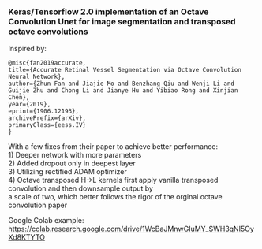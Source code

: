 ### Keras/Tensorflow 2.0 implementation of an Octave Convolution Unet for image segmentation and transposed octave convolutions

Inspired by:

    @misc{fan2019accurate,
    title={Accurate Retinal Vessel Segmentation via Octave Convolution Neural Network},
    author={Zhun Fan and Jiajie Mo and Benzhang Qiu and Wenji Li and Guijie Zhu and Chong Li and Jianye Hu and Yibiao Rong and Xinjian Chen},
    year={2019},
    eprint={1906.12193},
    archivePrefix={arXiv},
    primaryClass={eess.IV}
    }


With a few fixes from their paper to achieve better performance:  
    1) Deeper network with more parameters    
    2) Added dropout only in deepest layer  
    3) Utilizing rectified ADAM optimizer  
    4) Octave transposed H→L kernels first apply vanilla transposed convolution and then downsample output by   
    a scale of two, which better follows the rigor of the orginal octave convolution paper   

Google Colab example: https://colab.research.google.com/drive/1WcBaJMnwGIuMY_SWH3qNI5OyXd8KTYTO
